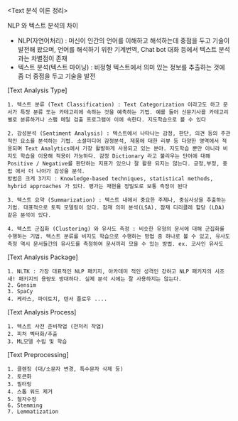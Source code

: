 <Text 분석 이론 정리>

NLP 와 텍스트 분석의 차이

- NLP(자연어처리) : 머신이 인간의 언어를 이해하고 해석하는데 중점을 두고 기술이 발전해 왔으며, 언어를 해석하기 위한 기계번역, Chat bot 대화 등에서 텍스트 분석과는 차별점이 존재
- 텍스트 분석(텍스트 마이닝) : 비정형 텍스트에서 의미 있는 정보를 추출하는 것에 좀 더 중점을 두고 기술을 발전


[Text Analysis Type]
    
    1. 텍스트 분류 (Text Classification) : Text Categorization 이라고도 하고 문서가 특정 분류 또는 카테고리에 속하는 것을 예측하는 기법. 예를 들어 신문기사를 카테고리별로 분류하거나 스팸 메일 검출 프로그램이 이에 속한다. 지도학습으로 볼 수 있다
    
    2. 감성분석 (Sentiment Analysis) : 텍스트에서 나타나는 감정, 판단, 의견 등의 주관적인 요소를 분석하는 기법. 소셜미디어 감정분석, 제품에 대한 리뷰 등 다양한 영역에서 적용되며 Text Analytics에서 가장 활발하게 사용되고 있는 분야. 지도학습 뿐만 아니라 비지도 학습을 이용해 적용이 가능하다. 감정 Dictionary 라고 불리우는 단어에 대해 Positive / Negative를 판단하는 지표가 있으나 잘 활용 되지는 않는다. 긍정,부정, 중립 에서 더 나아가 감성을 분석.
    방법은 크게 3가지 : Knowledge-based techniques, statistical methods, hybrid approaches 가 있다. 평가는 재현율 정밀도로 보통 측정이 된다 
    
    3. 텍스트 요약 (Summarization) : 텍스트 내에서 중요한 주제나, 중심사상을 추출하는 기법. 대표적으로 토픽 모델링이 있다. 잠재 의미 분석(LSA), 잠재 디리클레 할당 (LDA) 같은 분석이 있다. 
    
    4. 텍스트 군집화 (Clustering) 와 유사도 측정 : 비슷한 유형의 문서에 대해 군집화를 수행하는 기법. 텍스트 분류를 비지도 학습으로 수행하는 방법 중 하나로 볼 수 있고, 유사도 측정 역시 문서들간의 유사도를 측정하여 문서끼리 모을 수 있는 방법. ex. 코사인 유사도
    
    
[Text Analysis Package]
    
    1. NLTK : 가장 대표적인 NLP 패키지, 아카데미 적인 성격인 강하고 NLP 패키지의 시조새! 패키지의 용량도 방대하다. 실제 분석 시에는 잘 사용하지는 않는다. 
    2. Gensim
    3. SpaCy
    4. 케라스, 파이토치, 텐서 플로우 .... 
    
    
[Text Analysis Process]
    
    1. 텍스트 사전 준비작업 (전처리 작업)
    2. 피처 벡터화/추출
    3. ML모델 수립 및 학습
    

[Text Preprocessing]
    
    1. 클렌징 (대/소문자 변경, 특수문자 삭제 등)
    2. 토큰화 
    3. 필터링
    4. 스톱 워드 제거
    5. 철자수정
    6. Stemming
    7. Lemmatization 
    
   
